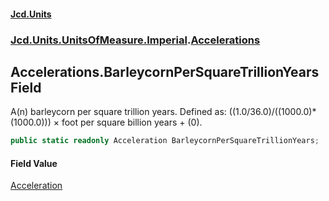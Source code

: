 #### [Jcd.Units](index.md 'index')
### [Jcd.Units.UnitsOfMeasure.Imperial](Jcd.Units.UnitsOfMeasure.Imperial.md 'Jcd.Units.UnitsOfMeasure.Imperial').[Accelerations](Accelerations.md 'Jcd.Units.UnitsOfMeasure.Imperial.Accelerations')

## Accelerations.BarleycornPerSquareTrillionYears Field

A(n) barleycorn per square trillion years. Defined as: ((1.0/36.0)/((1000.0)*(1000.0))) × foot per square billion years + (0).

```csharp
public static readonly Acceleration BarleycornPerSquareTrillionYears;
```

#### Field Value
[Acceleration](Acceleration.md 'Jcd.Units.UnitTypes.Acceleration')